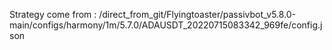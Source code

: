 Strategy come from : /direct_from_git/Flyingtoaster/passivbot_v5.8.0-main/configs/harmony/1m/5.7.0/ADAUSDT_20220715083342_969fe/config.json